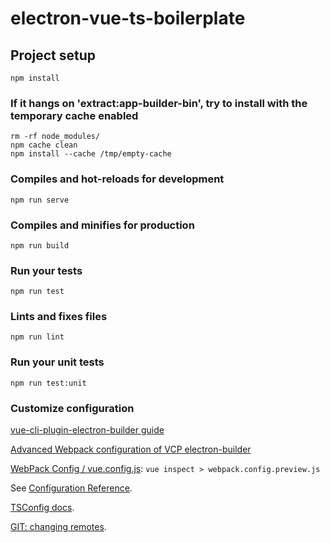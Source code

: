 # electron-vue-ts-boilerplate

## Project setup

```
npm install
```

### If it hangs on 'extract:app-builder-bin', try to install with the temporary cache enabled

```
rm -rf node_modules/
npm cache clean
npm install --cache /tmp/empty-cache
```

### Compiles and hot-reloads for development

```
npm run serve
```

### Compiles and minifies for production

```
npm run build
```

### Run your tests

```
npm run test
```

### Lints and fixes files

```
npm run lint
```

### Run your unit tests

```
npm run test:unit
```

### Customize configuration

[vue-cli-plugin-electron-builder guide](https://github.com/nklayman/vue-cli-plugin-electron-builder/blob/master/docs/guide/guide.md)

[Advanced Webpack configuration of VCP electron-builder](https://nklayman.github.io/vue-cli-plugin-electron-builder/guide/configuration.html#webpack-configuration)

[WebPack Config / vue.config.js](https://cli.vuejs.org/guide/webpack.html#modifying-options-of-a-plugin):
`vue inspect > webpack.config.preview.js`

See [Configuration Reference](https://cli.vuejs.org/config/).

[TSConfig docs](https://basarat.gitbooks.io/typescript/docs/project/tsconfig.html).

[GIT: changing remotes](https://help.github.com/en/articles/changing-a-remotes-url).
